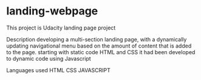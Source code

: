 # landing-webpage
This project is  Udacity landing page project

Description
developing a multi-section landing page, with a dynamically updating navigational menu based on the amount of content that is added to the page. 
starting with static code HTML and CSS it had been developed to dynamic code using Javascript

Languages used
HTML
CSS
JAVASCRIPT
